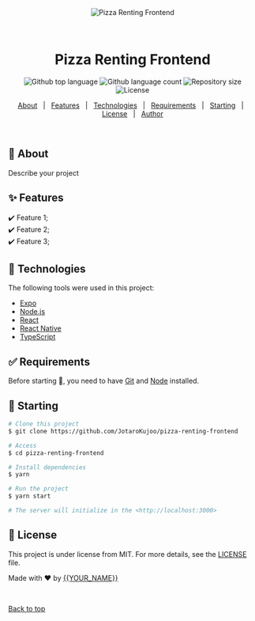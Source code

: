<div align="center" id="top"> 
  <img src="./.github/app.gif" alt="Pizza Renting Frontend" />

  &#xa0;

  <!-- <a href="https://pizzarentingfrontend.netlify.app">Demo</a> -->
</div>

<h1 align="center">Pizza Renting Frontend</h1>

<p align="center">
  <img alt="Github top language" src="https://img.shields.io/github/languages/top/JotaroKujoo/pizza-renting-frontend?color=56BEB8">

  <img alt="Github language count" src="https://img.shields.io/github/languages/count/JotaroKujoo/pizza-renting-frontend?color=56BEB8">

  <img alt="Repository size" src="https://img.shields.io/github/repo-size/JotaroKujoo/pizza-renting-frontend?color=56BEB8">

  <img alt="License" src="https://img.shields.io/github/license/JotaroKujoo/pizza-renting-frontend?color=56BEB8">

  <!-- <img alt="Github issues" src="https://img.shields.io/github/issues/JotaroKujoo/pizza-renting-frontend?color=56BEB8" /> -->

  <!-- <img alt="Github forks" src="https://img.shields.io/github/forks/JotaroKujoo/pizza-renting-frontend?color=56BEB8" /> -->

  <!-- <img alt="Github stars" src="https://img.shields.io/github/stars/JotaroKujoo/pizza-renting-frontend?color=56BEB8" /> -->
</p>

<!-- Status -->

<!-- <h4 align="center"> 
	🚧  Pizza Renting Frontend 🚀 Under construction...  🚧
</h4> 

<hr> -->

<p align="center">
  <a href="#dart-about">About</a> &#xa0; | &#xa0; 
  <a href="#sparkles-features">Features</a> &#xa0; | &#xa0;
  <a href="#rocket-technologies">Technologies</a> &#xa0; | &#xa0;
  <a href="#white_check_mark-requirements">Requirements</a> &#xa0; | &#xa0;
  <a href="#checkered_flag-starting">Starting</a> &#xa0; | &#xa0;
  <a href="#memo-license">License</a> &#xa0; | &#xa0;
  <a href="https://github.com/JotaroKujoo" target="_blank">Author</a>
</p>

<br>

## :dart: About ##

Describe your project

## :sparkles: Features ##

:heavy_check_mark: Feature 1;\
:heavy_check_mark: Feature 2;\
:heavy_check_mark: Feature 3;

## :rocket: Technologies ##

The following tools were used in this project:

- [Expo](https://expo.io/)
- [Node.js](https://nodejs.org/en/)
- [React](https://pt-br.reactjs.org/)
- [React Native](https://reactnative.dev/)
- [TypeScript](https://www.typescriptlang.org/)

## :white_check_mark: Requirements ##

Before starting :checkered_flag:, you need to have [Git](https://git-scm.com) and [Node](https://nodejs.org/en/) installed.

## :checkered_flag: Starting ##

```bash
# Clone this project
$ git clone https://github.com/JotaroKujoo/pizza-renting-frontend

# Access
$ cd pizza-renting-frontend

# Install dependencies
$ yarn

# Run the project
$ yarn start

# The server will initialize in the <http://localhost:3000>
```

## :memo: License ##

This project is under license from MIT. For more details, see the [LICENSE](LICENSE.md) file.


Made with :heart: by <a href="https://github.com/JotaroKujoo" target="_blank">{{YOUR_NAME}}</a>

&#xa0;

<a href="#top">Back to top</a>
